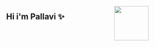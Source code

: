 



<p style="float:right" alt="coding"><img src="https://i.pinimg.com/originals/c0/9a/97/c09a97a8f18cb8908ea897639cbe4fa8.gif" width="90" height="90"></p>
<h2 align="center";>Hi i'm Pallavi &#10024</h2>





<!--
**PallaviSrivastavaa/PallaviSrivastavaa** is a ✨ _special_ ✨ repository because its `README.md` (this file) appears on your GitHub profile.

Here are some ideas to get you started:

- 🔭 I’m currently working on ...
- 🌱 I’m currently learning ...
- 👯 I’m looking to collaborate on ...
- 🤔 I’m looking for help with ...
- 💬 Ask me about ...
- 📫 How to reach me: ...
- 😄 Pronouns: ...
- ⚡ Fun fact: ...
-->
